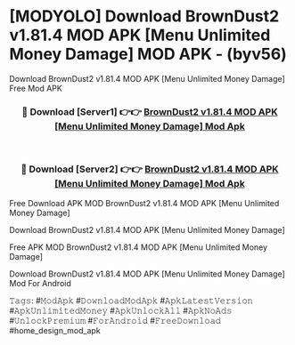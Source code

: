 # [MODYOLO] Download BrownDust2 v1.81.4 MOD APK [Menu Unlimited Money Damage] MOD APK - (byv56)
Download BrownDust2 v1.81.4 MOD APK [Menu Unlimited Money Damage] Free Mod APK

<div align="center">
<h3>🔴 Download [Server1] 👉👉 <a href="https://apk-comot.site?title=BrownDust2_v1.81.4_MOD_APK_[Menu_Unlimited_Money_Damage]">BrownDust2 v1.81.4 MOD APK [Menu Unlimited Money Damage] Mod Apk</a></h3><br>

<h3>🔴 Download [Server2] 👉👉 <a href="https://apk-comot.site?title=BrownDust2_v1.81.4_MOD_APK_[Menu_Unlimited_Money_Damage]">BrownDust2 v1.81.4 MOD APK [Menu Unlimited Money Damage] Mod Apk</a></h3>
</div>


Free Download APK MOD BrownDust2 v1.81.4 MOD APK [Menu Unlimited Money Damage]

Download BrownDust2 v1.81.4 MOD APK [Menu Unlimited Money Damage] 

Free APK MOD BrownDust2 v1.81.4 MOD APK [Menu Unlimited Money Damage] 

Download BrownDust2 v1.81.4 MOD APK [Menu Unlimited Money Damage] Mod For Android

𝚃𝚊𝚐𝚜: #𝙼𝚘𝚍𝙰𝚙𝚔 #𝙳𝚘𝚠𝚗𝚕𝚘𝚊𝚍𝙼𝚘𝚍𝙰𝚙𝚔 #𝙰𝚙𝚔𝙻𝚊𝚝𝚎𝚜𝚝𝚅𝚎𝚛𝚜𝚒𝚘𝚗 #𝙰𝚙𝚔𝚄𝚗𝚕𝚒𝚖𝚒𝚝𝚎𝚍𝙼𝚘𝚗𝚎𝚢 #𝙰𝚙𝚔𝚄𝚗𝚕𝚘𝚌𝚔𝙰𝚕𝚕 #𝙰𝚙𝚔𝙽𝚘𝙰𝚍𝚜 #𝚄𝚗𝚕𝚘𝚌𝚔𝙿𝚛𝚎𝚖𝚒𝚞𝚖 #𝙵𝚘𝚛𝙰𝚗𝚍𝚛𝚘𝚒𝚍 #𝙵𝚛𝚎𝚎𝙳𝚘𝚠𝚗𝚕𝚘𝚊𝚍 #home_design_mod_apk